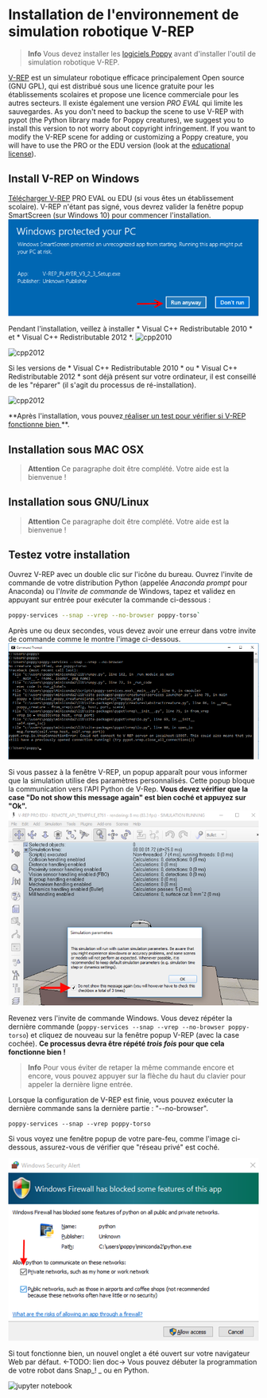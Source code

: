 # Installation de l'environnement de simulation robotique V-REP

> **Info** Vous devez installer les [logiciels Poppy](install-poppy-softwares.md) avant d'installer l'outil de simulation robotique V-REP.

[V-REP](http://www.coppeliarobotics.com) est un simulateur robotique efficace principalement Open source (GNU GPL), qui est distribué sous une licence gratuite pour les établissements scolaires et propose une licence commerciale pour les autres secteurs. Il existe également une version *PRO EVAL* qui limite les sauvegardes. As you don't need to backup the scene to use V-REP with pypot (the Python library made for Poppy creatures), we suggest you to install this version to not worry about copyright infringement. If you want to modify the V-REP scene for adding or customizing a Poppy creature, you will have to use the PRO or the EDU version (look at the [educational license](http://www.coppeliarobotics.com/licensing-plugin-edu.html)).

## Install V-REP on Windows

[Télécharger V-REP](http://www.coppeliarobotics.com/downloads.html) PRO EVAL ou EDU (si vous êtes un établissement scolaire). V-REP n'étant pas signé, vous devrez valider la fenêtre popup SmartScreen (sur Windows 10) pour commencer l'installation. ![VREP_smartscreen](../img/vrep/vrep2.png)

Pendant l'installation, veillez à installer * Visual C++ Redistributable 2010 * et * Visual C++ Redistributable 2012 *. ![cpp2010](../img/vrep/lucvincent/luc_vincent-056.png)

![cpp2012](../img/vrep/lucvincent/luc_vincent-059.png)

Si les versions de * Visual C++ Redistributable 2010 * ou * Visual C++ Redistributable 2012 * sont déjà présent sur votre ordinateur, il est conseillé de les "réparer" (il s'agit du processus de ré-installation).

![cpp2012](../img/vrep/lucvincent/luc_vincent-060.png)

**Après l'installation, vous pouvez[ réaliser un test pour vérifier si V-REP fonctionne bien ](#test-your-installation) **.

## Installation sous MAC OSX

<!-- TODO -->

> **Attention** Ce paragraphe doit être complété. Votre aide est la bienvenue !

## Installation sous GNU/Linux

<!-- TODO -->

> **Attention** Ce paragraphe doit être complété. Votre aide est la bienvenue !

## Testez votre installation

Ouvrez V-REP avec un double clic sur l'icône du bureau. Ouvrez l'invite de commande de votre distribution Python (appelée *Anaconda prompt* pour Anaconda) ou l'*Invite de commande* de Windows, tapez et validez en appuyant sur entrée pour exécuter la commande ci-dessous :

```bash
poppy-services --snap --vrep --no-browser poppy-torso`
```

Après une ou deux secondes, vous devez avoir une erreur dans votre invite de commande comme le montre l'image ci-dessous. ![VREP_terminal](../img/vrep/vrep3_1.png)

Si vous passez à la fenêtre V-REP, un popup apparaît pour vous informer que la simulation utilise des paramètres personnalisés. Cette popup bloque la communication vers l'API Python de V-Rep. **Vous devez vérifier que la case "Do not show this message again" est bien coché et appuyez sur "Ok".** ![VREP_checkbox](../img/vrep/vrep3_2.png)

Revenez vers l'invite de commande Windows. Vous devez répéter la dernière commande (`poppy-services --snap --vrep --no-browser poppy-torso`) et cliquez de nouveau sur la fenêtre popup V-REP (avec la case cochée). **Ce processus devra être répété *trois fois* pour que cela fonctionne bien !**

> **Info** Pour vous éviter de retaper la même commande encore et encore, vous pouvez appuyer sur la flèche du haut du clavier pour appeler la dernière ligne entrée.

Lorsque la configuration de V-REP est finie, vous pouvez exécuter la dernière commande sans la dernière partie : "--no-browser".

    poppy-services --snap --vrep poppy-torso
    

Si vous voyez une fenêtre popup de votre pare-feu, comme l'image ci-dessous, assurez-vous de vérifier que "réseau privé" est coché.

![pare-feu](../img/vrep/vrep4.png)

Si tout fonctionne bien, un nouvel onglet a été ouvert sur votre navigateur Web par défaut. <-TODO: lien doc-> Vous pouvez débuter la programmation de votre robot dans Snap_! _ ou en Python.

![jupyter notebook](../img/vrep/lucvincent/luc_vincent-070.jpg)